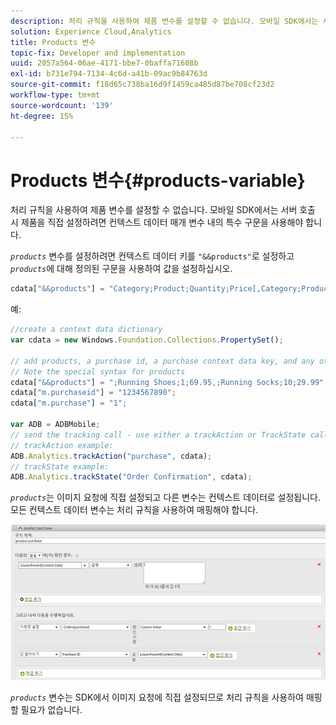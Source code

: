 ```yaml
---
description: 처리 규칙을 사용하여 제품 변수를 설정할 수 없습니다. 모바일 SDK에서는 서버 호출 시 제품을 직접 설정하려면 컨텍스트 데이터 매개 변수 내의 특수 구문을 사용해야 합니다.
solution: Experience Cloud,Analytics
title: Products 변수
topic-fix: Developer and implementation
uuid: 2057a564-06ae-4171-bbe7-0baffa71608b
exl-id: b731e794-7134-4c6d-a41b-09ac9b84763d
source-git-commit: f18d65c738ba16d9f1459ca485d87be708cf23d2
workflow-type: tm+mt
source-wordcount: '139'
ht-degree: 15%

---
```


# Products 변수{#products-variable}

처리 규칙을 사용하여 제품 변수를 설정할 수 없습니다. 모바일 SDK에서는 서버 호출 시 제품을 직접 설정하려면 컨텍스트 데이터 매개 변수 내의 특수 구문을 사용해야 합니다.

*`products`* 변수를 설정하려면 컨텍스트 데이터 키를 `"&&products"`로 설정하고 *`products`*&#x200B;에 대해 정의된 구문을 사용하여 값을 설정하십시오.

```js
cdata["&&products"] = "Category;Product;Quantity;Price[,Category;Product;Quantity;Price]";
```

예:

```js
//create a context data dictionary 
var cdata = new Windows.Foundation.Collections.PropertySet(); 
 
// add products, a purchase id, a purchase context data key, and any other data you want to collect. 
// Note the special syntax for products 
cdata["&&products"] = ";Running Shoes;1;69.95,;Running Socks;10;29.99"; 
cdata["m.purchaseid"] = "1234567890"; 
cdata["m.purchase"] = "1"; 
 
var ADB = ADBMobile; 
// send the tracking call - use either a trackAction or TrackState call. 
// trackAction example: 
ADB.Analytics.trackAction("purchase", cdata); 
// trackState example: 
ADB.Analytics.trackState("Order Confirmation", cdata);
```

*`products`*&#x200B;는 이미지 요청에 직접 설정되고 다른 변수는 컨텍스트 데이터로 설정됩니다. 모든 컨텍스트 데이터 변수는 처리 규칙을 사용하여 매핑해야 합니다.

![](assets/products-procrules.png)

*`products`* 변수는 SDK에서 이미지 요청에 직접 설정되므로 처리 규칙을 사용하여 매핑할 필요가 없습니다.
